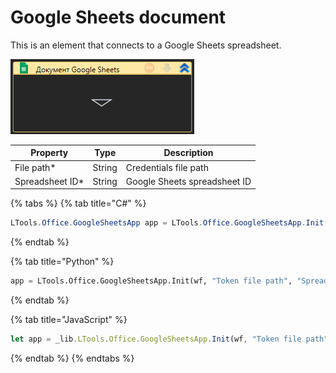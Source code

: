 # Google Sheets document

This is an element that connects to a Google Sheets spreadsheet.

![](<../../../.gitbook/assets/image (255).png>)


| Property       | Type   | Description                |
| -------------- | ------ | -------------------------- |
| File path\*    | String | Credentials file path      |
| Spreadsheet ID\* | String | Google Sheets spreadsheet ID|

{% tabs %}
{% tab title="C#" %}
```csharp
LTools.Office.GoogleSheetsApp app = LTools.Office.GoogleSheetsApp.Init(wf, @"Token file path", @"Spreadsheet ID");
```
{% endtab %}

{% tab title="Python" %}
```python
app = LTools.Office.GoogleSheetsApp.Init(wf, "Token file path", "Spreadsheet ID")
```
{% endtab %}

{% tab title="JavaScript" %}
```javascript
let app = _lib.LTools.Office.GoogleSheetsApp.Init(wf, "Token file path", "Spreadsheet ID");
```
{% endtab %}
{% endtabs %}

